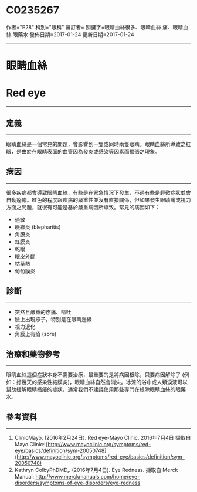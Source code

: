 # C0235267
作者="E28"
科別="眼科"
審訂者=
關鍵字=眼睛血絲很多、眼睛血絲 痛、眼睛血絲 眼藥水
發佈日期=2017-01-24
更新日期=2017-01-24

----------
# 眼睛血絲 
# Red eye
----------
## 定義
----------

眼睛血絲是一個常見的問題，會影響到一隻或同時兩隻眼睛。眼睛血絲所導致之紅眼，是由於在眼睛表面的血管因為發炎或感染等因素而擴張之現象。

## 病因
----------

很多疾病都會導致眼睛血絲，有些是在緊急情況下發生，不過有些是輕微症狀並會自動痊癒。紅色的程度跟疾病的嚴重性並沒有直接關係，但如果發生眼睛痛或視力方面之問題，就很有可能是基於嚴重病因所導致。常見的病因如下：

- 過敏
- 瞼緣炎 (blepharitis)
- 角膜炎
- 虹膜炎
- 乾眼
- 眼皮外翻
- 枯草熱
- 葡萄膜炎 
## 診斷
----------
- 突然且嚴重的疼痛、嘔吐
- 臉上出現疹子，特別是在眼睛邊緣
- 視力退化
- 角膜上有瘡 (sore)
## 治療和藥物參考
----------

眼睛血絲這個症狀本身不需要治療，最重要的是將病因根除，只要病因解除了 (例如：好幾天的感染性結膜炎)，眼睛血絲自然會消失。冰涼的浴巾或人類淚液可以幫助緩解眼睛搔癢的症狀，通常我們不建議使用那些專門在根除眼睛血絲的眼藥水。

## 參考資料
----------
1.  ClinicMayo. (2016年2月24日). Red eye-Mayo Clinic. 2016年7月4日 擷取自 Mayo Clinic: [http://www.mayoclinic.org/symptoms/red-eye/basics/definition/sym-20050748](http://www.mayoclinic.org/symptoms/red-eye/basics/definition/sym-20050748)
2. Kathryn ColbyPhDMD,. (2016年7月4日). Eye Redness. 擷取自 Merck Manual: http://www.merckmanuals.com/home/eye-disorders/symptoms-of-eye-disorders/eye-redness

